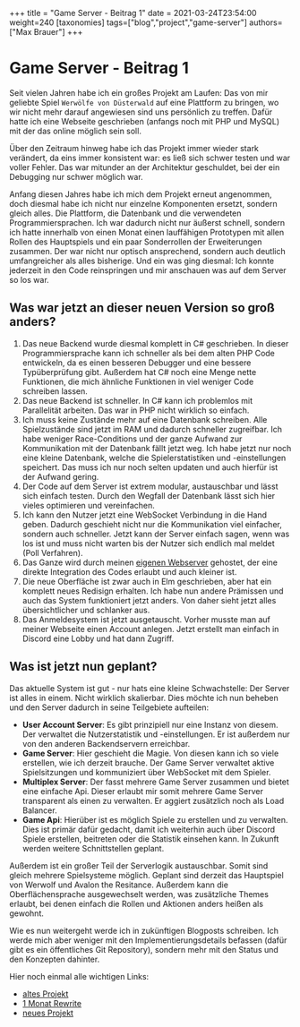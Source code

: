 +++
title = "Game Server - Beitrag 1"
date = 2021-03-24T23:54:00
weight=240
[taxonomies]
tags=["blog","project","game-server"]
authors=["Max Brauer"]
+++

# Game Server - Beitrag 1

Seit vielen Jahren habe ich ein großes Projekt am Laufen: Das von mir geliebte Spiel `Werwölfe von
Düsterwald` auf eine Plattform zu bringen, wo wir nicht mehr darauf angewiesen sind uns persönlich
zu treffen. Dafür hatte ich eine Webseite geschrieben (anfangs noch mit PHP und MySQL) mit der das
online möglich sein soll.

Über den Zeitraum hinweg habe ich das Projekt immer wieder stark verändert, da eins immer konsistent
war: es ließ sich schwer testen und war voller Fehler. Das war mitunder an der Architektur
geschuldet, bei der ein Debugging nur schwer möglich war.

<!-- more -->

Anfang diesen Jahres habe ich mich dem Projekt erneut angenommen, doch diesmal habe ich nicht nur
einzelne Komponenten ersetzt, sondern gleich alles. Die Plattform, die Datenbank und die verwendeten
Programmiersprachen. Ich war dadurch nicht nur äußerst schnell, sondern ich hatte innerhalb von
einen Monat einen lauffähigen Prototypen mit allen Rollen des Hauptspiels und ein paar Sonderrollen
der Erweiterungen zusammen. Der war nicht nur optisch ansprechend, sondern auch deutlich
umfangreicher als alles bisherige. Und ein was ging diesmal: Ich konnte jederzeit in den Code
reinspringen und mir anschauen was auf dem Server so los war.

## Was war jetzt an dieser neuen Version so groß anders?

1. Das neue Backend wurde diesmal komplett in C# geschrieben. In dieser Programmiersprache kann ich
   schneller als bei dem alten PHP Code entwickeln, da es einen besseren Debugger und eine bessere
   Typüberprüfung gibt. Außerdem hat C# noch eine Menge nette Funktionen, die mich ähnliche
   Funktionen in viel weniger Code schreiben lassen.
2. Das neue Backend ist schneller. In C# kann ich problemlos mit Parallelität arbeiten. Das war in
   PHP nicht wirklich so einfach.
3. Ich muss keine Zustände mehr auf eine Datenbank schreiben. Alle Spielzustände sind jetzt im RAM
   und dadurch schneller zugreifbar. Ich habe weniger Race-Conditions und der ganze Aufwand zur
   Kommunikation mit der Datenbank fällt jetzt weg. Ich habe jetzt nur noch eine kleine Datenbank,
   welche die Spielerstatistiken und -einstellungen speichert. Das muss ich nur noch selten updaten
   und auch hierfür ist der Aufwand gering.
4. Der Code auf dem Server ist extrem modular, austauschbar und lässt sich einfach testen. Durch den
   Wegfall der Datenbank lässt sich hier vieles optimieren und vereinfachen.
5. Ich kann den Nutzer jetzt eine WebSocket Verbindung in die Hand geben. Dadurch geschieht nicht
   nur die Kommunikation viel einfacher, sondern auch schneller. Jetzt kann der Server einfach
   sagen, wenn was los ist und muss nicht warten bis der Nutzer sich endlich mal meldet (Poll
   Verfahren).
6. Das Ganze wird durch meinen [eigenen Webserver](https://github.com/Garados007/MaxLib.WebServer)
   gehostet, der eine direkte Integration des Codes erlaubt und auch kleiner ist.
7. Die neue Oberfläche ist zwar auch in Elm geschrieben, aber hat ein komplett neues Redisign
   erhalten. Ich habe nun andere Prämissen und auch das System funktioniert jetzt anders. Von daher
   sieht jetzt alles übersichtlicher und schlanker aus.
8. Das Anmeldesystem ist jetzt ausgetauscht. Vorher musste man auf meiner Webseite einen Account
   anlegen. Jetzt erstellt man einfach in Discord eine Lobby und hat dann Zugriff.

## Was ist jetzt nun geplant?

Das aktuelle System ist gut - nur hats eine kleine Schwachstelle: Der Server ist alles in einem.
Nicht wirklich skalierbar. Dies möchte ich nun beheben und den Server dadurch in seine Teilgebiete
aufteilen:

- **User Account Server**: Es gibt prinzipiell nur eine Instanz von diesem. Der verwaltet die
  Nutzerstatistik und -einstellungen. Er ist außerdem nur von den anderen Backendservern erreichbar.
- **Game Server**: Hier geschieht die Magie. Von diesen kann ich so viele erstellen, wie ich derzeit
  brauche. Der Game Server verwaltet aktive Spielsitzungen und kommuniziert über WebSocket mit dem
  Spieler.
- **Multiplex Server**: Der fasst mehrere Game Server zusammen und bietet eine einfache Api. Dieser
  erlaubt mir somit mehrere Game Server transparent als einen zu verwalten. Er aggiert zusätzlich
  noch als Load Balancer.
- **Game Api**: Hierüber ist es möglich Spiele zu erstellen und zu verwalten. Dies ist primär dafür
  gedacht, damit ich weiterhin auch über Discord Spiele erstellen, beitreten oder die Statistik
  einsehen kann. In Zukunft werden weitere Schnittstellen geplant.

Außerdem ist ein großer Teil der Serverlogik austauschbar. Somit sind gleich mehrere Spielsysteme
möglich. Geplant sind derzeit das Hauptspiel von Werwolf und Avalon the Resitance. Außerdem kann die
Oberflächensprache ausgewechselt werden, was zusätzliche Themes erlaubt, bei denen einfach die
Rollen und Aktionen anders heißen als gewohnt.

Wie es nun weitergeht werde ich in zukünftigen Blogposts schreiben. Ich werde mich aber weniger mit
den Implementierungsdetails befassen (dafür gibt es ein öffentliches Git Repository), sondern mehr
mit den Status und den Konzepten dahinter.

Hier noch einmal alle wichtigen Links:

- [altes Projekt](https://github.com/Garados007/Werwolf)
- [1 Monat Rewrite](https://github.com/Garados007/Mabron.DiscordBots)
- [neues Projekt](https://github.com/Garados007/Werewolf)
